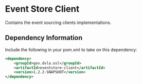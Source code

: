 # Event Store Client
Contains the event sourcing clients implementations.

## Dependency Information
Include the following in your pom.xml to take on this dependency:

```xml
<dependency>
    <groupId>gov.dvla.osl</groupId>
    <artifactId>eventstore-client</artifactId>
    <version>1.2.2-SNAPSHOT</version>
</dependency>
```